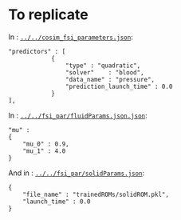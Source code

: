 # To replicate

In : [`../../cosim_fsi_parameters.json`](../../cosim_fsi_parameters.json):
```
"predictors" : [
            {
                "type" : "quadratic",
                "solver"    : "blood",
                "data_name" : "pressure",
                "prediction_launch_time" : 0.0
            }
],
```

In : [`../../fsi_par/fluidParams.json.json`](../../fsi_par/fluidParams.json):
```
"mu" :
{
    "mu_0" : 0.9,
    "mu_1" : 4.0
}
```

And in : [`../../fsi_par/solidParams.json`](../../fsi_par/solidParams.json):
```
{
    "file_name" : "trainedROMs/solidROM.pkl",
    "launch_time" : 0.0
}
```
